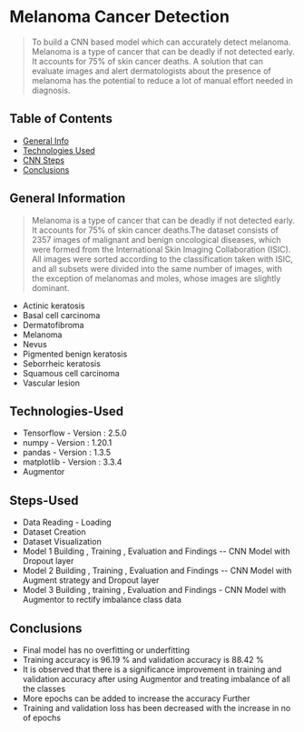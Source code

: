 # Melanoma Cancer Detection
> To build a CNN based model which can accurately detect melanoma. Melanoma is a type of cancer that can be deadly if not detected early. It accounts for 75% of skin cancer deaths. A solution that can evaluate images and alert dermatologists about the presence of melanoma has the potential to reduce a lot of manual effort needed in diagnosis.


## Table of Contents
* [General Info](#general-information)
* [Technologies Used](#Technologies-Used)
* [CNN Steps](#Steps-Used)
* [Conclusions](#Conclusions)


## General Information
> Melanoma is a type of cancer that can be deadly if not detected early. It accounts for 75% of skin cancer deaths.The dataset consists of 2357 images of malignant and benign oncological diseases, which were formed from the International Skin Imaging Collaboration (ISIC). All images were sorted according to the classification taken with ISIC, and all subsets were divided into the same number of images, with the exception of melanomas and moles, whose images are slightly dominant.

- Actinic keratosis
- Basal cell carcinoma
- Dermatofibroma
- Melanoma
- Nevus
- Pigmented benign keratosis
- Seborrheic keratosis
- Squamous cell carcinoma
- Vascular lesion

## Technologies-Used
- Tensorflow      - Version : 2.5.0
- numpy       - Version : 1.20.1
- pandas      - Version : 1.3.5
- matplotlib  - Version : 3.3.4
- Augmentor

## Steps-Used

- Data Reading - Loading
- Dataset Creation
- Dataset Visualization
- Model 1 Building , Training , Evaluation and Findings -- CNN Model with Dropout layer
- Model 2 Building , Training , Evaluation and Findings -- CNN Model with Augment strategy and Dropout layer
- Model 3 Building , training , Evaluation and Findings - CNN Model with Augmentor to rectify imbalance class data

## Conclusions
- Final model has no overfitting or underfitting
- Training accuracy is 96.19 % and validation accuracy is 88.42 %
- It is observed that there is a significance improvement in training and validation accuracy after using Augmentor and treating imbalance of all the classes
- More epochs can be added to increase the accuracy Further
- Training and validation loss has been decreased with the increase in no of epochs




